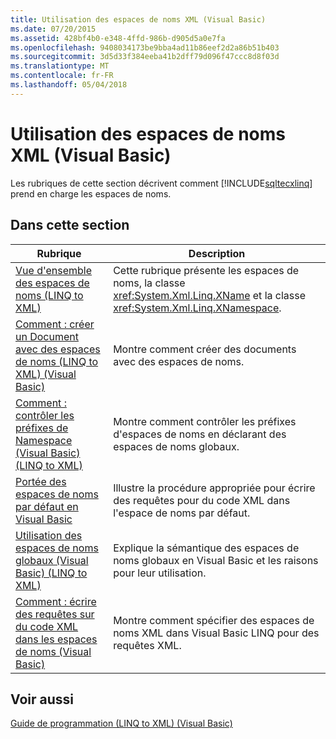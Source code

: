 ```yaml
---
title: Utilisation des espaces de noms XML (Visual Basic)
ms.date: 07/20/2015
ms.assetid: 428bf4b0-e348-4ffd-986b-d905d5a0e7fa
ms.openlocfilehash: 9408034173be9bba4ad11b86eef2d2a86b51b403
ms.sourcegitcommit: 3d5d33f384eeba41b2dff79d096f47ccc8d8f03d
ms.translationtype: MT
ms.contentlocale: fr-FR
ms.lasthandoff: 05/04/2018
---
```

# <a name="working-with-xml-namespaces-visual-basic"></a>Utilisation des espaces de noms XML (Visual Basic)
Les rubriques de cette section décrivent comment [!INCLUDE[sqltecxlinq](~/includes/sqltecxlinq-md.md)] prend en charge les espaces de noms.  
  
## <a name="in-this-section"></a>Dans cette section  
  
|Rubrique|Description|  
|-----------|-----------------|  
|[Vue d'ensemble des espaces de noms (LINQ to XML)](../../../../visual-basic/programming-guide/concepts/linq/namespaces-overview-linq-to-xml.md)|Cette rubrique présente les espaces de noms, la classe <xref:System.Xml.Linq.XName> et la classe <xref:System.Xml.Linq.XNamespace>.|  
|[Comment : créer un Document avec des espaces de noms (LINQ to XML) (Visual Basic)](../../../../visual-basic/programming-guide/concepts/linq/how-to-create-a-document-with-namespaces.md)|Montre comment créer des documents avec des espaces de noms.|  
|[Comment : contrôler les préfixes de Namespace (Visual Basic) (LINQ to XML)](../../../../visual-basic/programming-guide/concepts/linq/how-to-control-namespace-prefixes-linq-to-xml.md)|Montre comment contrôler les préfixes d'espaces de noms en déclarant des espaces de noms globaux.|  
|[Portée des espaces de noms par défaut en Visual Basic](../../../../visual-basic/programming-guide/concepts/linq/scope-of-default-namespaces.md)|Illustre la procédure appropriée pour écrire des requêtes pour du code XML dans l'espace de noms par défaut.|  
|[Utilisation des espaces de noms globaux (Visual Basic) (LINQ to XML)](../../../../visual-basic/programming-guide/concepts/linq/working-with-global-namespaces-linq-to-xml.md)|Explique la sémantique des espaces de noms globaux en Visual Basic et les raisons pour leur utilisation.|  
|[Comment : écrire des requêtes sur du code XML dans les espaces de noms (Visual Basic)](../../../../visual-basic/programming-guide/concepts/linq/how-to-write-queries-on-xml-in-namespaces.md)|Montre comment spécifier des espaces de noms XML dans Visual Basic LINQ pour des requêtes XML.|  
  
## <a name="see-also"></a>Voir aussi  
 [Guide de programmation (LINQ to XML) (Visual Basic)](../../../../visual-basic/programming-guide/concepts/linq/programming-guide-linq-to-xml.md)
